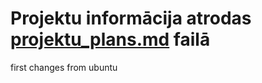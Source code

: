 # Projektu informācija atrodas [projektu_plans.md](projektu_plans.md) failā
first changes from ubuntu 
